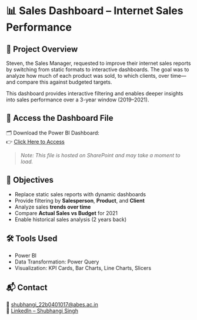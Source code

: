# 📊 Sales Dashboard – Internet Sales Performance

## 📌 Project Overview
Steven, the Sales Manager, requested to improve their internet sales reports by switching from static formats to interactive dashboards. The goal was to analyze how much of each product was sold, to which clients, over time—and compare this against budgeted targets.

This dashboard provides interactive filtering and enables deeper insights into sales performance over a 3-year window (2019–2021).

## 🔗 Access the Dashboard File
🗂️ Download the Power BI Dashboard:  
👉 [Click Here to Access](https://abes365-my.sharepoint.com/:u:/g/personal/shubhangi_22b0401017_abes_ac_in/ESCgekVO-1tErnwenryoCbYBihm2C07I7T2x2kgyBRrNjQ?e=TLErPQ)

> *Note: This file is hosted on SharePoint and may take a moment to load.*

## 🧠 Objectives
- Replace static sales reports with dynamic dashboards
- Provide filtering by **Salesperson**, **Product**, and **Client**
- Analyze sales **trends over time**
- Compare **Actual Sales vs Budget** for 2021
- Enable historical sales analysis (2 years back)

## 🛠️ Tools Used
- Power BI
- Data Transformation: Power Query
- Visualization: KPI Cards, Bar Charts, Line Charts, Slicers



## 📬 Contact
📧 shubhangi_22b0401017@abes.ac.in  
🔗 [LinkedIn – Shubhangi Singh](https://www.linkedin.com/in/shubhangi-singh-228021228)
